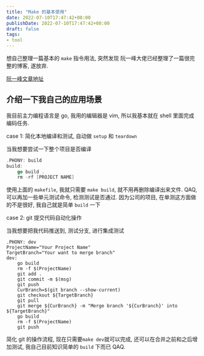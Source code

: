 ```yaml
---
title: "Make 的基本使用"
date: 2022-07-10T17:47:42+08:00
publishDate: 2022-07-10T17:47:42+08:00
draft: false
tags:
- tool
---
```


想自己整理一篇基本的 `make` 指令用法, 突然发现 阮一峰大佬已经整理了一篇很完整的博客, 遂放弃.

[阮一峰文章地址](https://www.ruanyifeng.com/blog/2015/02/make.html)

## 介绍一下我自己的应用场景

我目前主力编程语言是 go, 我用的编辑器是 vim, 所以我基本就在 shell 里面完成编码任务. 

case 1: 简化本地编译和测试, 自动做 `setup` 和 `teardown`

当我想要尝试一下整个项目是否编译

``` go 
.PHONY: build
build: 
	go build .
	rm -rf [PROJECT NAME]
```

使用上面的 `makefile`, 我就只需要 `make build`, 就不用再删除编译出来文件. QAQ, 可以再加一些单元测试命令, 检测测试是否通过. 因为公司的项目, 在单测这方面做的不是很好, 我自己就是简单 `build` 一下

case 2: git 提交代码自动化操作

当我想要把我代码推送到, 测试分支, 进行集成测试

```
.PHONY: dev
ProjectName="Your Project Name"
TargetBranch="Your want to merge branch"
dev:
	go build 
	rm -f $(ProjectName)
	git add .
	git commit -m $(msg)
	git push
	CurBranch=$(git branch --show-current)
	git checkout ${TargetBranch}
	git pull 
	git merge ${CurBranch} -m "Merge branch '${CurBranch}' into ${TargetBranch}"
	go build
	rm -f $(ProjectName) 
	git push
```

简化 git 的操作流程, 现在只需要`make dev`就可以完成, 还可以在合并之前和之后增加测试, 我自己目前知识简单的 `build` 下而已 QAQ. 
